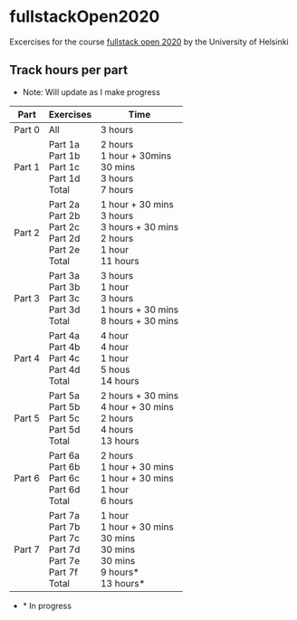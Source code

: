 # fullstackOpen2020

Excercises for the course [fullstack open 2020](https://fullstackopen.com/en/) by the University of Helsinki

## Track hours per part

-   Note: Will update as I make progress

| Part   | Exercises                                                               | Time                                                                                   |
| ------ | ----------------------------------------------------------------------- | -------------------------------------------------------------------------------------- |
| Part 0 | All                                                                     | 3 hours                                                                                |
| Part 1 | Part 1a<br>Part 1b<br>Part 1c<br>Part 1d<br>Total                       | 2 hours<br>1 hour + 30mins<br>30 mins<br>3 hours<br>7 hours                            |
| Part 2 | Part 2a<br>Part 2b<br>Part 2c<br>Part 2d<br>Part 2e<br>Total            | 1 hour + 30 mins<br>3 hours<br>3 hours + 30 mins<br>2 hours<br>1 hour<br>11 hours      |
| Part 3 | Part 3a<br>Part 3b<br>Part 3c<br>Part 3d<br>Total                       | 3 hours<br>1 hour<br>3 hours<br>1 hours + 30 mins<br>8 hours + 30 mins                 |
| Part 4 | Part 4a<br>Part 4b<br>Part 4c<br>Part 4d<br>Total                       | 4 hour<br>4 hour<br>1 hour<br>5 hous<br>14 hours                                       |
| Part 5 | Part 5a<br>Part 5b<br>Part 5c<br>Part 5d<br>Total                       | 2 hours + 30 mins<br>4 hour + 30 mins<br>2 hours<br>4 hours<br>13 hours                |
| Part 6 | Part 6a<br>Part 6b<br>Part 6c<br>Part 6d<br>Total                       | 2 hours<br>1 hour + 30 mins<br>1 hour + 30 mins<br>1 hour<br>6 hours                   |
| Part 7 | Part 7a<br>Part 7b<br>Part 7c<br>Part 7d<br>Part 7e<br>Part 7f<br>Total | 1 hour<br>1 hour + 30 mins<br>30 mins<br>30 mins<br>30 mins<br>9 hours\*<br>13 hours\* |

-   \* In progress
